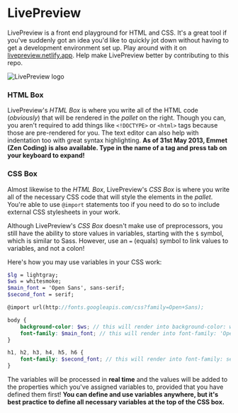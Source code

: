 # LivePreview
LivePreview is a front end playground for HTML and CSS. It's a great tool if you've suddenly got an idea you'd like to quickly jot down without having to get a development environment set up. Play around with it on <a href="http://livepreview.netlify.app">livepreview.netlify.app</a>. Help make LivePreview better by contributing to this repo. 

![LivePreview logo](https://raw.github.com/sharikul/LivePreview/master/imgs/icon.png)

### HTML Box
LivePreview's _HTML Box_ is where you write all of the HTML code (<em>obviously</em>) that will be rendered in the _pallet_ on the right. Though you can, you aren't required to add things like `<!DOCTYPE>` or `<html>` tags because those are pre-rendered for you. The text editor can also help with indentation too with great syntax highlighting. **As of 31st May 2013, Emmet (Zen Coding) is also available. Type in the name of a tag and press tab on your keyboard to expand!**

### CSS Box
Almost likewise to the _HTML Box_, LivePreview's _CSS Box_ is where you write all of the necessary CSS code that will style the elements in the _pallet_. You're able to use `@import` statements too if you need to do so to include external CSS stylesheets in your work.  

Although LivePreview's _CSS Box_ doesn't make use of preprocessors, you still have the ability to store values in variables, starting with the `$` symbol, which is similar to Sass. However, use an `=` (equals) symbol to link values to variables, and not a colon!  

Here's how you may use variables in your CSS work:  

```scss
$lg = lightgray;
$ws = whitesmoke;
$main_font = 'Open Sans', sans-serif;
$second_font = serif;

@import url(http://fonts.googleapis.com/css?family=Open+Sans);

body {
    background-color: $ws; // this will render into background-color: whitesmoke;
    font-family: $main_font; // this will render into font-family: 'Open Sans', sans-serif;
}

h1, h2, h3, h4, h5, h6 {
    font-family: $second_font; // this will render into font-family: serif;
}
```

The variables will be processed in **real time** and the values will be added to the properties which you've assigned variables to, provided that you have defined them first! **You can define and use variables anywhere, but it's best practice to define all necessary variables at the top of the CSS box.**

